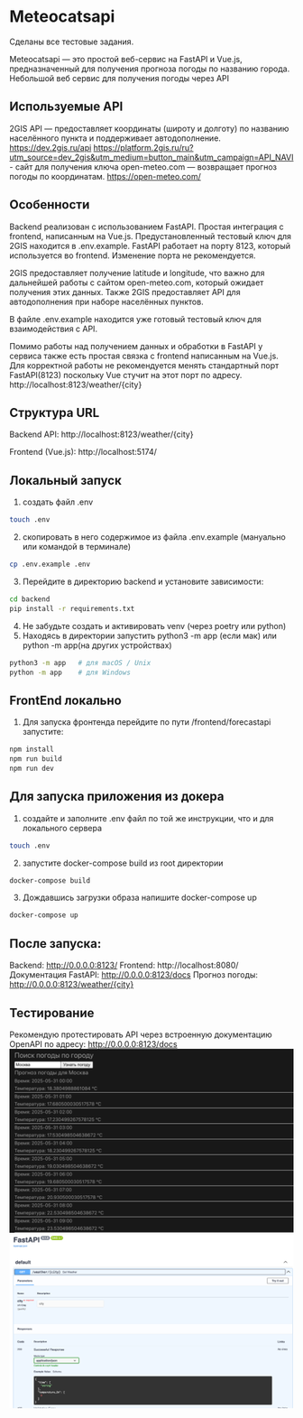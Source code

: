 # Meteocatsapi

Сделаны все тестовые задания.

Meteocatsapi — это простой веб-сервис на FastAPI и Vue.js, предназначенный для получения прогноза погоды по названию города.
Небольшой веб сервис для получения погоды через API

## Используемые API
2GIS API — предоставляет координаты (широту и долготу) по названию населённого пункта и поддерживает автодополнение.
https://dev.2gis.ru/api
https://platform.2gis.ru/ru?utm_source=dev_2gis&utm_medium=button_main&utm_campaign=API_NAVI - сайт для получения ключа
open-meteo.com — возвращает прогноз погоды по координатам.
https://open-meteo.com/

## Особенности
Backend реализован с использованием FastAPI.
Простая интеграция с frontend, написанным на Vue.js.
Предустановленный тестовый ключ для 2GIS находится в .env.example.
FastAPI работает на порту 8123, который используется во frontend. Изменение порта не рекомендуется.

2GIS предоставляет получение latitude и longitude, что важно для дальнейшей работы
с сайтом open-meteo.com, который ожидает получения этих данных. Также 2GIS предоставляет API для автодополнения при
наборе населённых пунктов.

В файле .env.example находится уже готовый тестовый ключ для взаимодействия с API.

Помимо работы над получением данных и обработки в FastAPI у сервиса также есть простая связка с frontend написанным на Vue.js.
Для корректной работы не рекомендуется менять стандартный порт FastAPI(8123) поскольку Vue стучит на этот порт по адресу.
http://localhost:8123/weather/{city}

## Структура URL
Backend API: http://localhost:8123/weather/{city}

Frontend (Vue.js): http://localhost:5174/

## Локальный запуск
1. создать файл .env
```bash
touch .env
```
2. скопировать в него содержимое из файла .env.example (мануально или командой в терминале)

```bash
cp .env.example .env
```

3. Перейдите в директорию backend и установите зависимости:

```bash
cd backend
pip install -r requirements.txt
```

4. Не забудьте создать и активировать venv (через poetry или python)
5. Находясь в директории запустить python3 -m app (если мак) или python -m app(на других устройствах)

```bash
python3 -m app   # для macOS / Unix
python -m app    # для Windows
```
## FrontEnd локально
1. Для запуска фронтенда перейдите по пути /frontend/forecastapi
запустите:

```bash
npm install
npm run build
npm run dev
```



## Для запуска приложения из докера

1. создайте и заполните .env файл по той же инструкции, что и для локального сервера
```bash
touch .env
 ```

2. запустите docker-compose build из root директории 
```bash
docker-compose build
```
3. Дождавшись загрузки образа напишите docker-compose up

```bash
docker-compose up
```

## После запуска:
Backend: http://0.0.0.0:8123/
Frontend: http://localhost:8080/ 
Документация FastAPI: http://0.0.0.0:8123/docs
Прогноз погоды: http://0.0.0.0:8123/weather/{city}

## Тестирование
Рекомендую протестировать API через встроенную документацию OpenAPI по адресу:
http://0.0.0.0:8123/docs
![img.png](docimgs/img.png)
![img_1.png](docimgs/img_1.png)